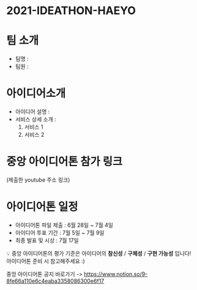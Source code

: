 # 2021-IDEATHON-HAEYO
# 팀 소개
- 팀명 : 
- 팀원 : 

# 아이디어소개
- 아이디어 설명 :
- 서비스 상세 소개 :
  1. 서비스 1
  2. 서비스 2

# 중앙 아이디어톤 참가 링크
(제출한 youtube 주소 링크)

# 아이디어톤 일정
- 아이디어톤 파일 제출 : 6월 28일 ~ 7월 4일
- 아이디어 투표 기간 : 7월 5일 ~ 7월 9일
- 최종 발표 및 시상 : 7월 17일

:bulb: 중앙 아이디어톤의 평가 기준은 아이디어의 **참신성** / **구체성** / **구현 가능성** 입니다!<br>
아이디어톤 준비 시 참고해주세요 :)

중앙 아이디어톤 공지 바로가기 -> https://www.notion.so/9-8fe66a110e6c4eaba3358086300e6f17

